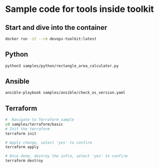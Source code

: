 # Sample code for tools inside toolkit

## Start and dive into the container
```bash
docker run -it --rm devops-toolkit:latest
```

## Python
```bash
python3 samples/python/rectangle_area_calculator.py
````

## Ansible
```bash
ansible-playbook samples/ansible/check_os_version.yaml
```

## Terraform
```bash
#  Navigate to Terraform sample
cd samples/terraform/basic
# Init the terraform
terraform init

# Apply change, select 'yes' to confirm
terraform apply

# Once done, destroy the infra, select 'yes' to confirm
terraform destroy
```


